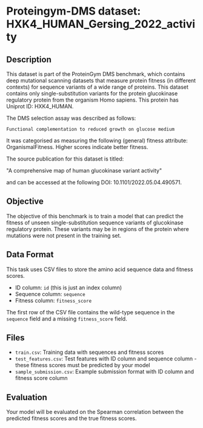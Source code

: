 
# Proteingym-DMS dataset: HXK4_HUMAN_Gersing_2022_activity

## Description

This dataset is part of the ProteinGym DMS benchmark, which contains deep mutational scanning datasets that measure
protein fitness (in different contexts) for sequence variants of a wide range of proteins. This dataset contains
only single-substitution variants for the protein glucokinase regulatory protein from the organism Homo sapiens. This protein has Uniprot ID: HXK4_HUMAN. 

The DMS selection assay was described as follows: 

    Functional complementation to reduced growth on glucose medium

It was categorised as measuring the following (general) fitness attribute: OrganismalFitness. Higher scores indicate better fitness.

The source publication for this dataset is titled: 

"A comprehensive map of human glucokinase variant activity"

and can be accessed at the following DOI: 10.1101/2022.05.04.490571.

## Objective

The objective of this benchmark is to train a model that can predict the fitness of unseen single-substitution sequence variants of glucokinase regulatory protein.
These variants may be in regions of the protein where mutations were not present in the training set.

## Data Format

This task uses CSV files to store the amino acid sequence data and fitness scores.
- ID column: `id` (this is just an index column)
- Sequence column: `sequence`
- Fitness column: `fitness_score`

The first row of the CSV file contains the wild-type sequence in the `sequence` field and a missing `fitness_score` field.

## Files

- `train.csv`: Training data with sequences and fitness scores
- `test_features.csv`: Test features with ID column and sequence column - these fitness scores must be predicted by your model
- `sample_submission.csv`: Example submission format with ID column and fitness score column

## Evaluation

Your model will be evaluated on the Spearman correlation between the predicted fitness scores and the true fitness scores.
